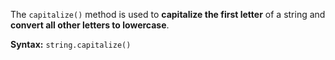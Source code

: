 The `capitalize()` method is used to **capitalize the first letter** of a string and **convert all other letters to lowercase**.

**Syntax:**
`string.capitalize()`
